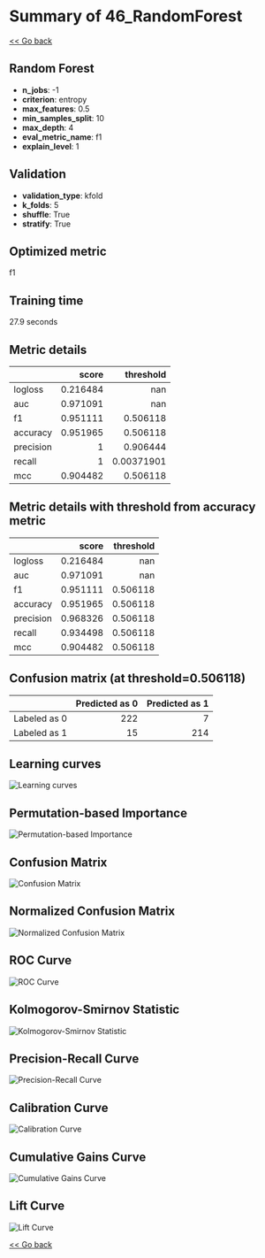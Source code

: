 # Summary of 46_RandomForest

[<< Go back](../README.md)


## Random Forest
- **n_jobs**: -1
- **criterion**: entropy
- **max_features**: 0.5
- **min_samples_split**: 10
- **max_depth**: 4
- **eval_metric_name**: f1
- **explain_level**: 1

## Validation
 - **validation_type**: kfold
 - **k_folds**: 5
 - **shuffle**: True
 - **stratify**: True

## Optimized metric
f1

## Training time

27.9 seconds

## Metric details
|           |    score |    threshold |
|:----------|---------:|-------------:|
| logloss   | 0.216484 | nan          |
| auc       | 0.971091 | nan          |
| f1        | 0.951111 |   0.506118   |
| accuracy  | 0.951965 |   0.506118   |
| precision | 1        |   0.906444   |
| recall    | 1        |   0.00371901 |
| mcc       | 0.904482 |   0.506118   |


## Metric details with threshold from accuracy metric
|           |    score |   threshold |
|:----------|---------:|------------:|
| logloss   | 0.216484 |  nan        |
| auc       | 0.971091 |  nan        |
| f1        | 0.951111 |    0.506118 |
| accuracy  | 0.951965 |    0.506118 |
| precision | 0.968326 |    0.506118 |
| recall    | 0.934498 |    0.506118 |
| mcc       | 0.904482 |    0.506118 |


## Confusion matrix (at threshold=0.506118)
|              |   Predicted as 0 |   Predicted as 1 |
|:-------------|-----------------:|-----------------:|
| Labeled as 0 |              222 |                7 |
| Labeled as 1 |               15 |              214 |

## Learning curves
![Learning curves](learning_curves.png)

## Permutation-based Importance
![Permutation-based Importance](permutation_importance.png)
## Confusion Matrix

![Confusion Matrix](confusion_matrix.png)


## Normalized Confusion Matrix

![Normalized Confusion Matrix](confusion_matrix_normalized.png)


## ROC Curve

![ROC Curve](roc_curve.png)


## Kolmogorov-Smirnov Statistic

![Kolmogorov-Smirnov Statistic](ks_statistic.png)


## Precision-Recall Curve

![Precision-Recall Curve](precision_recall_curve.png)


## Calibration Curve

![Calibration Curve](calibration_curve_curve.png)


## Cumulative Gains Curve

![Cumulative Gains Curve](cumulative_gains_curve.png)


## Lift Curve

![Lift Curve](lift_curve.png)



[<< Go back](../README.md)
